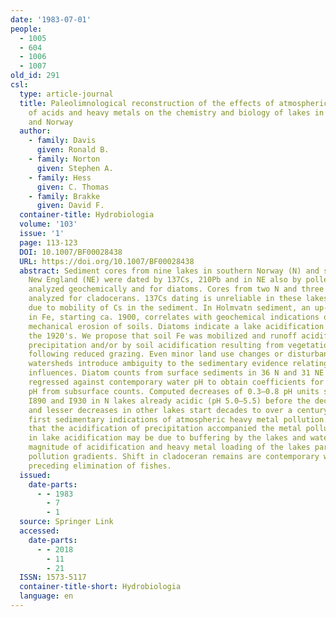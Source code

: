 ```yaml
---
date: '1983-07-01'
people:
  - 1005
  - 604
  - 1006
  - 1007
old_id: 291
csl:
  type: article-journal
  title: Paleolimnological reconstruction of the effects of atmospheric deposition
    of acids and heavy metals on the chemistry and biology of lakes in New England
    and Norway
  author:
    - family: Davis
      given: Ronald B.
    - family: Norton
      given: Stephen A.
    - family: Hess
      given: C. Thomas
    - family: Brakke
      given: David F.
  container-title: Hydrobiologia
  volume: '103'
  issue: '1'
  page: 113-123
  DOI: 10.1007/BF00028438
  URL: https://doi.org/10.1007/BF00028438
  abstract: Sediment cores from nine lakes in southern Norway (N) and six in northern
    New England (NE) were dated by 137Cs, 210Pb and in NE also by pollen, and were
    analyzed geochemically and for diatoms. Cores from two N and three NE lakes were
    analyzed for cladocerans. 137Cs dating is unreliable in these lakes, probably
    due to mobility of Cs in the sediment. In Holmvatn sediment, an up-core increase
    in Fe, starting ca. 1900, correlates with geochemical indications of decreasing
    mechanical erosion of soils. Diatoms indicate a lake acidification starting in
    the 1920's. We propose that soil Fe was mobilized and runoff acidified by acidic
    precipitation and/or by soil acidification resulting from vegetational succession
    following reduced grazing. Even minor land use changes or disturbances in lake
    watersheds introduce ambiguity to the sedimentary evidence relating to atmospheric
    influences. Diatom counts from surface sediments in 36 N and 31 NE lakes were
    regressed against contemporary water pH to obtain coefficients for computing past
    pH from subsurface counts. Computed decreases of 0.3–0.8 pH units start between
    I890 and I930 in N lakes already acidic (pH 5.0–5.5) before the decrease. These
    and lesser decreases in other lakes start decades to over a century after the
    first sedimentary indications of atmospheric heavy metal pollution. It is proposed
    that the acidification of precipitation accompanied the metal pollution. The delays
    in lake acidification may be due to buffering by the lakes and watersheds. The
    magnitude of acidification and heavy metal loading of the lakes parallels air
    pollution gradients. Shift in cladoceran remains are contemporary with acidification,
    preceding elimination of fishes.
  issued:
    date-parts:
      - - 1983
        - 7
        - 1
  source: Springer Link
  accessed:
    date-parts:
      - - 2018
        - 11
        - 21
  ISSN: 1573-5117
  container-title-short: Hydrobiologia
  language: en
---
```


